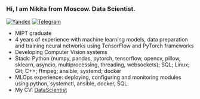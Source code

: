 ### Hi, I am Nikita from Moscow. Data Scientist.
  
[![Yandex](https://img.shields.io/badge/-lindemann.na@phystech.edu-F9DB60?style=flat-square&logo=Yandex&logoColor=FF3333)](mailto:lindemann.na@phystech.edu)
[![Telegram](https://img.shields.io/badge/Telegram-blue?style=flat-square&logo=Telegram)](https://t.me/NikLinMIPT)

* MIPT graduate
* 4 years of experience with machine learning models, data preparation and training neural networks using TensorFlow and PyTorch frameworks
* Developing Computer Vision systems
* Stack: Python (numpy, pandas, pytorch, tensorflow, opencv, pillow, sklearn, asyncio, multiprocessing, threading, websockets); SQL; Linux; Git; C++; ffmpeg; ansible; systemd; docker
* MLOps experience: deploying, configuring and monitoring modules using python, systemctl, ansible, docker, SQL.
* My CV: [DataScientist](https://github.com/LinNikMIPT/CV)
